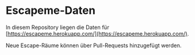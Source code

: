 # Escapeme-Daten
In diesem Repository liegen die Daten für [https://escapeme.herokuapp.com/](https://escapeme.herokuapp.com/).

Neue Escape-Räume können über Pull-Requests hinzugefügt werden.

